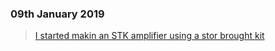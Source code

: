 ### 09th January 2019
>[I started makin an STK amplifier using a stor brought kit](https://shun-mitsu.github.io/posts/)
